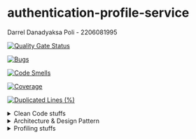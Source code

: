 # authentication-profile-service

Darrel Danadyaksa Poli - 2206081995

[![Quality Gate Status](https://sonarcloud.io/api/project_badges/measure?project=AdproA11_auth-profile-service&metric=alert_status)](https://sonarcloud.io/summary/new_code?id=AdproA11_auth-profile-service)

[![Bugs](https://sonarcloud.io/api/project_badges/measure?project=AdproA11_auth-profile-service&metric=bugs)](https://sonarcloud.io/summary/new_code?id=AdproA11_auth-profile-service)

[![Code Smells](https://sonarcloud.io/api/project_badges/measure?project=AdproA11_auth-profile-service&metric=code_smells)](https://sonarcloud.io/summary/new_code?id=AdproA11_auth-profile-service)

[![Coverage](https://sonarcloud.io/api/project_badges/measure?project=AdproA11_auth-profile-service&metric=coverage)](https://sonarcloud.io/summary/new_code?id=AdproA11_auth-profile-service)

[![Duplicated Lines (%)](https://sonarcloud.io/api/project_badges/measure?project=AdproA11_auth-profile-service&metric=duplicated_lines_density)](https://sonarcloud.io/summary/new_code?id=AdproA11_auth-profile-service)

<details close>
<summary>Clean Code stuffs</summary>

# Sonarcloud

Berikut adalah gambar sonarcloud.

Perhatikan bahwa pada awalnya ada 80 issue. Setelah saya perbaiki, issue nya menjadi 19 (ada 76% peningkatan kode). Pada dasarnya yang saya lakukan adalah menghapus unused import serta tidak menggunakan `@Autowired` karena bermasalah dengan safety dan hidden dependency.

![alt text](images/sonarcloud.png)

Kemudian ini adalah bagian readibility dan maintanibility. Menurut saya sudah cukup baik.

![alt text](images/sonarcloud1.png)

Terakhir, ini adalah overall score saya.

![alt text](images/sonarcloud2.png)

# SOLID

- SRP: JWTGenerator
- OCP: AuthController dapat di extend tanpa modifikasi yang sudah ada
- LSP: Interface AuthenticationManager pada AuthController
- ISP: UserService menyediakan method-method yang diperlukan
- DIP: Pada AuthController, dependency injection dilakukan dengan constructor.

</details>

<details close>
<summary>Architecture & Design Pattern</summary>

# Design Pattern

- DTO Pattern

# Architecture

- Microservice

</details>

<details close>
<summary>Profiling stuffs</summary>

Perhatikan bahwa seluruh test sudah pass

![alt text](images/gambar.png)

</details>
